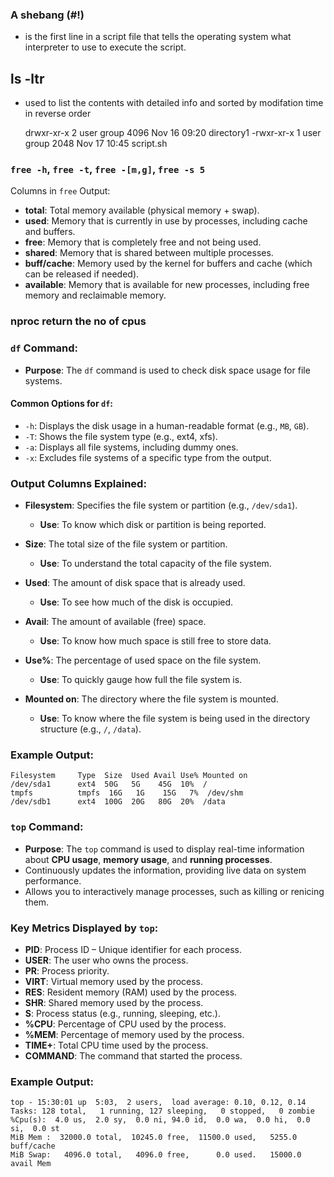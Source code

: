 ### A  shebang (#!) 
- is the first line in a script file that tells the operating system what interpreter to use to execute the script. 

## ls -ltr
- used to list the contents with detailed info and sorted by modifation time in reverse order

    drwxr-xr-x  2 user group   4096 Nov 16 09:20 directory1
    -rwxr-xr-x  1 user group   2048 Nov 17 10:45 script.sh

### `free -h`, `free -t`, `free -[m,g]`, `free -s 5`

Columns in `free` Output:
- **total**: Total memory available (physical memory + swap).
- **used**: Memory that is currently in use by processes, including cache and buffers.
- **free**: Memory that is completely free and not being used.
- **shared**: Memory that is shared between multiple processes.
- **buff/cache**: Memory used by the kernel for buffers and cache (which can be released if needed).
- **available**: Memory that is available for new processes, including free memory and reclaimable memory.

### nproc return the no of cpus
### `df` Command:
- **Purpose**: The `df` command is used to check disk space usage for file systems.

#### Common Options for `df`:
- `-h`: Displays the disk usage in a human-readable format (e.g., `MB`, `GB`).
- `-T`: Shows the file system type (e.g., ext4, xfs).
- `-a`: Displays all file systems, including dummy ones.
- `-x`: Excludes file systems of a specific type from the output.

### Output Columns Explained:
- **Filesystem**: Specifies the file system or partition (e.g., `/dev/sda1`).
  - **Use**: To know which disk or partition is being reported.

- **Size**: The total size of the file system or partition.
  - **Use**: To understand the total capacity of the file system.

- **Used**: The amount of disk space that is already used.
  - **Use**: To see how much of the disk is occupied.

- **Avail**: The amount of available (free) space.
  - **Use**: To know how much space is still free to store data.

- **Use%**: The percentage of used space on the file system.
  - **Use**: To quickly gauge how full the file system is.

- **Mounted on**: The directory where the file system is mounted.
  - **Use**: To know where the file system is being used in the directory structure (e.g., `/`, `/data`).

### Example Output:
```plaintext
Filesystem     Type  Size  Used Avail Use% Mounted on
/dev/sda1      ext4  50G   5G    45G  10%  /
tmpfs          tmpfs  16G   1G    15G   7%  /dev/shm
/dev/sdb1      ext4  100G  20G   80G  20%  /data

```

### `top` Command:
- **Purpose**: The `top` command is used to display  real-time information about **CPU usage**, **memory usage**, and **running processes**.
- Continuously updates the information, providing live data on system performance.
- Allows you to interactively manage processes, such as killing or renicing them.

### Key Metrics Displayed by `top`:
- **PID**: Process ID – Unique identifier for each process.
- **USER**: The user who owns the process.
- **PR**: Process priority.
- **VIRT**: Virtual memory used by the process.
- **RES**: Resident memory (RAM) used by the process.
- **SHR**: Shared memory used by the process.
- **S**: Process status (e.g., running, sleeping, etc.).
- **%CPU**: Percentage of CPU used by the process.
- **%MEM**: Percentage of memory used by the process.
- **TIME+**: Total CPU time used by the process.
- **COMMAND**: The command that started the process.

### Example Output:
```plaintext
top - 15:30:01 up  5:03,  2 users,  load average: 0.10, 0.12, 0.14
Tasks: 128 total,   1 running, 127 sleeping,   0 stopped,   0 zombie
%Cpu(s):  4.0 us,  2.0 sy,  0.0 ni, 94.0 id,  0.0 wa,  0.0 hi,  0.0 si,  0.0 st
MiB Mem :  32000.0 total,  10245.0 free,  11500.0 used,   5255.0 buff/cache
MiB Swap:   4096.0 total,   4096.0 free,      0.0 used.   15000.0 avail Mem

